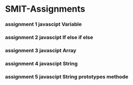 # SMIT-Assignments

### assignment 1 javascipt Variable
### assignment 2 javascipt If else if else
### assignment 3 javascipt Array
### assignment 4 javascipt String
### assignment 5 javascipt String prototypes methode
